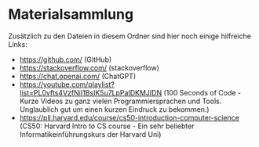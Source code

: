 # Materialsammlung

Zusätzlich zu den Dateien in diesem Ordner sind hier noch einige hilfreiche Links:

- <https://github.com/> (GitHub)
- <https://stackoverflow.com/> (stackoverflow)
- <https://chat.openai.com/> (ChatGPT)
- <https://youtube.com/playlist?list=PL0vfts4VzfNiI1BsIK5u7LpPaIDKMJIDN> (100 Seconds of Code - Kurze Videos zu ganz vielen Programmiersprachen und Tools. Unglaublich gut um einen kurzen Eindruck zu bekommen.)
- <https://pll.harvard.edu/course/cs50-introduction-computer-science> (CS50: Harvard Intro to CS course - Ein sehr beliebter Informatikeinführungskurs der Harvard Uni)
